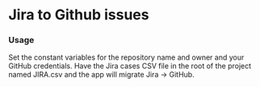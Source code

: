 # Jira to Github issues
### Usage
Set the constant variables for the repository name and owner and your GitHub credentials. Have the Jira cases CSV file in the root of the project named JIRA.csv and the app will migrate Jira -> GitHub.
